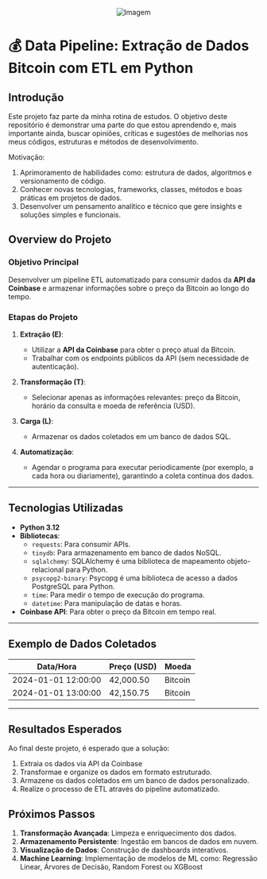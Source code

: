  
<p align="center">
  <img src="https://media0.giphy.com/media/v1.Y2lkPTc5MGI3NjExeW9pZ3E5bTNxend1ZmV1MWV2aTFxM3Y4d2RzempmcGZmc3FsbHYyNCZlcD12MV9pbnRlcm5hbF9naWZfYnlfaWQmY3Q9Zw/fhAwk4DnqNgw8/giphy.gif" alt="Imagem"></a>
</p>

# 💰 **Data Pipeline: Extração de Dados Bitcoin com ETL em Python**  

## **Introdução**  

Este projeto faz parte da minha rotina de estudos. O objetivo deste repositório é demonstrar uma parte do que estou aprendendo e, mais importante ainda, buscar opiniões, críticas e sugestões de melhorias nos meus códigos, estruturas e métodos de desenvolvimento.

Motivação:  
1. Aprimoramento de habilidades como: estrutura de dados, algoritmos e versionamento de código.  
2. Conhecer novas tecnologias, frameworks, classes, métodos e boas práticas em projetos de dados.
3. Desenvolver um pensamento analítico e técnico que gere insights e soluções simples e funcionais.

## **Overview do Projeto**  

### **Objetivo Principal**  
Desenvolver um pipeline ETL automatizado para consumir dados da **API da Coinbase** e armazenar informações sobre o preço da Bitcoin ao longo do tempo.  

### **Etapas do Projeto**  

1. **Extração (E)**:  
   - Utilizar a **API da Coinbase** para obter o preço atual da Bitcoin.  
   - Trabalhar com os endpoints públicos da API (sem necessidade de autenticação).  

2. **Transformação (T)**:  
   - Selecionar apenas as informações relevantes: preço da Bitcoin, horário da consulta e moeda de referência (USD).  
  
3. **Carga (L)**:  
   - Armazenar os dados coletados em um banco de dados SQL.  

4. **Automatização**:  
   - Agendar o programa para executar periodicamente (por exemplo, a cada hora ou diariamente), garantindo a coleta contínua dos dados.  

---

## **Tecnologias Utilizadas**  
- **Python 3.12**  
- **Bibliotecas**:  
   - `requests`: Para consumir APIs.  
   - `tinydb`: Para armazenamento em banco de dados NoSQL.
   - `sqlalchemy`: SQLAlchemy é uma biblioteca de mapeamento objeto-relacional para Python.
   - `psycopg2-binary`: Psycopg é uma biblioteca de acesso a dados PostgreSQL para Python.
   - `time`: Para medir o tempo de execução do programa.
   - `datetime`: Para manipulação de datas e horas.
- **Coinbase API**: Para obter o preço da Bitcoin em tempo real.  

---

## **Exemplo de Dados Coletados**  
| Data/Hora           | Preço (USD) | Moeda   |  
|----------------------|------------|---------|  
| 2024-01-01 12:00:00 | 42,000.50  | Bitcoin |  
| 2024-01-01 13:00:00 | 42,150.75  | Bitcoin |  

---

## **Resultados Esperados**  
Ao final deste projeto, é esperado que a solução:  
1. Extraia os dados via API da Coinbase  
2. Transformae e organize os dados em formato estruturado.
3. Armazene os dados coletados em um banco de dados personalizado.  
4. Realize o processo de ETL através do pipeline automatizado.  

## **Próximos Passos**    
1. **Transformação Avançada**: Limpeza e enriquecimento dos dados.  
2. **Armazenamento Persistente**: Ingestão em bancos de dados em nuvem.  
3. **Visualização de Dados**: Construção de dashboards interativos.
4. **Machine Learning**: Implementação de modelos de ML como: Regressão Linear, Árvores de Decisão, Random Forest ou XGBoost  
